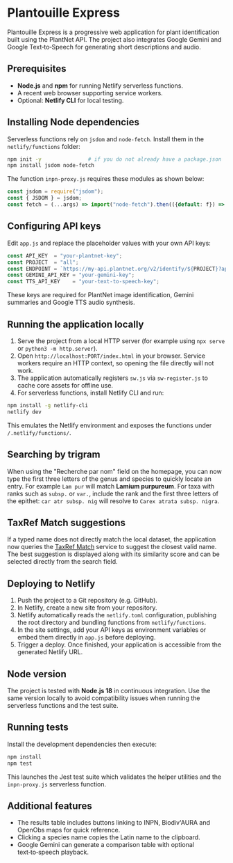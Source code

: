# Plantouille Express

Plantouille Express is a progressive web application for plant identification built using the PlantNet API. The project also integrates Google Gemini and Google Text‑to‑Speech for generating short descriptions and audio.

## Prerequisites

- **Node.js** and **npm** for running Netlify serverless functions.
- A recent web browser supporting service workers.
- Optional: **Netlify CLI** for local testing.

## Installing Node dependencies

Serverless functions rely on `jsdom` and `node-fetch`. Install them in the `netlify/functions` folder:

```bash
npm init -y               # if you do not already have a package.json
npm install jsdom node-fetch
```

The function `inpn-proxy.js` requires these modules as shown below:

```javascript
const jsdom = require("jsdom");
const { JSDOM } = jsdom;
const fetch = (...args) => import("node-fetch").then(({default: f}) => f(...args));
```

## Configuring API keys

Edit `app.js` and replace the placeholder values with your own API keys:

```javascript
const API_KEY  = "your-plantnet-key";
const PROJECT  = "all";
const ENDPOINT = `https://my-api.plantnet.org/v2/identify/${PROJECT}?api-key=${API_KEY}`;
const GEMINI_API_KEY = "your-gemini-key";
const TTS_API_KEY    = "your-text-to-speech-key";
```

These keys are required for PlantNet image identification, Gemini summaries and Google TTS audio synthesis.

## Running the application locally

1. Serve the project from a local HTTP server (for example using `npx serve` or `python3 -m http.server`).
2. Open `http://localhost:PORT/index.html` in your browser. Service workers require an HTTP context, so opening the file directly will not work.
3. The application automatically registers `sw.js` via `sw-register.js` to cache core assets for offline use.
4. For serverless functions, install Netlify CLI and run:

```bash
npm install -g netlify-cli
netlify dev
```

This emulates the Netlify environment and exposes the functions under `/.netlify/functions/`.

## Searching by trigram

When using the "Recherche par nom" field on the homepage, you can now type the
first three letters of the genus and species to quickly locate an entry. For
example `Lam pur` will match **Lamium purpureum**. For taxa with ranks such as
`subsp.` or `var.`, include the rank and the first three letters of the epithet:
`car atr subsp. nig` will resolve to `Carex atrata subsp. nigra`.

## TaxRef Match suggestions

If a typed name does not directly match the local dataset, the application now
queries the [TaxRef Match](https://taxref.mnhn.fr/taxref-match) service to
suggest the closest valid name. The best suggestion is displayed along with its
similarity score and can be selected directly from the search field.

## Deploying to Netlify

1. Push the project to a Git repository (e.g. GitHub).
2. In Netlify, create a new site from your repository.
3. Netlify automatically reads the `netlify.toml` configuration, publishing the root directory and bundling functions from `netlify/functions`.
4. In the site settings, add your API keys as environment variables or embed them directly in `app.js` before deploying.
5. Trigger a deploy. Once finished, your application is accessible from the generated Netlify URL.

## Node version

The project is tested with **Node.js 18** in continuous integration. Use the same
version locally to avoid compatibility issues when running the serverless
functions and the test suite.

## Running tests

Install the development dependencies then execute:

```bash
npm install
npm test
```

This launches the Jest test suite which validates the helper utilities and the
`inpn-proxy.js` serverless function.

## Additional features

- The results table includes buttons linking to INPN, Biodiv'AURA and OpenObs
  maps for quick reference.
- Clicking a species name copies the Latin name to the clipboard.
- Google Gemini can generate a comparison table with optional text‑to‑speech
  playback.

